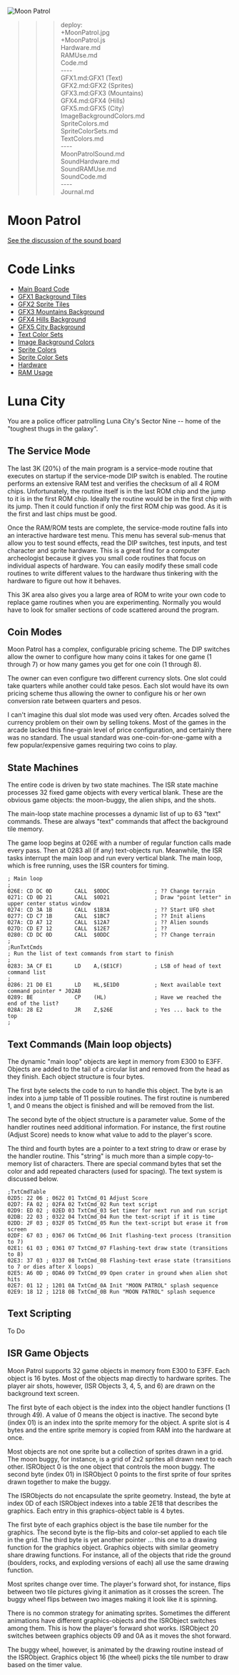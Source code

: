 ![Moon Patrol](MoonPatrol.jpg)

>>> deploy:<br>
>>>   +MoonPatrol.jpg<br>
>>>   +MoonPatrol.js<br>
>>>   Hardware.md<br>
>>>   RAMUse.md<br>
>>>   Code.md<br>
>>>   ----<br>
>>>   GFX1.md:GFX1 (Text)<br>
>>>   GFX2.md:GFX2 (Sprites)<br>
>>>   GFX3.md:GFX3 (Mountains)<br>
>>>   GFX4.md:GFX4 (Hills)<br>
>>>   GFX5.md:GFX5 (City)<br>
>>>   ImageBackgroundColors.md<br>
>>>   SpriteColors.md<br>
>>>   SpriteColorSets.md<br>
>>>   TextColors.md<br>
>>>   ----<br>
>>>   MoonPatrolSound.md<br>
>>>   SoundHardware.md<br>
>>>   SoundRAMUse.md<br>
>>>   SoundCode.md<br>
>>>   ----<br>
>>>   Journal.md<br>

# Moon Patrol

[See the discussion of the sound board](MoonPatrolSound.md)

# Code Links

* [Main Board Code](Code.md)
* [GFX1 Background Tiles](GFX1.md)
* [GFX2 Sprite Tiles](GFX2.md)
* [GFX3 Mountains Background](GFX3.md)
* [GFX4 Hills Background](GFX4.md)
* [GFX5 City Background](GFX5.md)
* [Text Color Sets](TextColor.mds)
* [Image Background Colors](ImageBackgroundColors.md)
* [Sprite Colors](SpriteColors.md)
* [Sprite Color Sets](SpriteColorSets.md)
* [Hardware](Hardware.md)
* [RAM Usage](RAMTable.md)

# Luna City

You are a police officer patrolling Luna City's Sector Nine -- home of the "toughest thugs in the galaxy".

## The Service Mode

The last 3K (20%) of the main program is a service-mode routine that executes on startup if the service-mode DIP switch is enabled. The routine 
performs an extensive RAM test and verifies the checksum of all 4 ROM chips. Unfortunately, the routine itself is in the last ROM chip and the 
jump to it is in the first ROM chip. Ideally the routine would be in the first chip with its jump. Then it could function if only the first ROM 
chip was good. As it is the first and last chips must be good.

Once the RAM/ROM tests are complete, the service-mode routine falls into an interactive hardware test menu. This menu has several sub-menus that 
allow you to test sound effects, read the DIP switches, test inputs, and test character and sprite hardware. This is a great find for a computer 
archeologist because it gives you small code routines that focus on individual aspects of hardware. You can easily modify these small code routines 
to write different values to the hardware thus tinkering with the hardware to figure out how it behaves.

This 3K area also gives you a large area of ROM to write your own code to replace game routines when you are experimenting. Normally you would have to 
look for smaller sections of code scattered around the program.

## Coin Modes

Moon Patrol has a complex, configurable pricing scheme. The DIP switches allow the owner to configure how many coins it takes for one game (1 through 7) 
or how many games you get for one coin (1 through 8).

The owner can even configure two different currency slots. One slot could take quarters while another could take pesos. Each slot would have its own 
pricing scheme thus allowing the owner to configure his or her own conversion rate between quarters and pesos.

I can't imagine this dual slot mode was used very often. Arcades solved the currency problem on their own by selling tokens. Most of the games in the
 arcade lacked this fine-grain level of price configuration, and certainly there was no standard. The usual standard was one-coin-for-one-game with a 
 few popular/expensive games requiring two coins to play.

## State Machines

The entire code is driven by two state machines. The ISR state machine processes 32 fixed game objects with every vertical blank. These are the obvious 
game objects: the moon-buggy, the alien ships, and the shots.

The main-loop state machine processes a dynamic list of up to 63 "text" commands. These are always "text" commands that affect the background tile memory.

The game loop begins at 026E with a number of regular function calls made every pass. Then at 0283 all (if any) text-objects run. Meanwhile, the ISR tasks 
interrupt the main loop and run every vertical blank. The main loop, which is free running, uses the ISR counters for timing.

```plainCode
; Main loop
;
026E: CD DC 0D       CALL  $0DDC              ; ?? Change terrain
0271: CD 0D 21       CALL  $0D21              ; Draw "point letter" in upper center status window
0274: CD 3A 1B       CALL  $1B3A              ; ?? Start UFO shot
0277: CD C7 1B       CALL  $1BC7              ; ?? Init aliens
027A: CD A7 12       CALL  $12A7              ; ?? Alien sounds
027D: CD E7 12       CALL  $12E7              ; ??
0280: CD DC 0D       CALL  $0DDC              ; ?? Change terrain
;
;RunTxtCmds
; Run the list of text commands from start to finish
;
0283: 3A CF E1       LD    A,($E1CF)          ; LSB of head of text command list
;
0286: 21 D0 E1       LD    HL,$E1D0           ; Next available text command pointer * J02AB
0289: BE             CP    (HL)               ; Have we reached the end of the list?
028A: 28 E2          JR    Z,$26E             ; Yes ... back to the top
;
```

## Text Commands (Main loop objects)

The dynamic "main loop" objects are kept in memory from E300 to E3FF. Objects are added to the tail of a circular list and removed from the head 
as they finish. Each object structure is four bytes.

The first byte selects the code to run to handle this object. The byte is an index into a jump table of 11 possible routines. The first routine 
is numbered 1, and 0 means the object is finished and will be removed from the list.

The second byte of the object structure is a parameter value. Some of the handler routines need additional information. For instance, the first 
routine (Adjust Score) needs to know what value to add to the player's score.

The third and fourth bytes are a pointer to a text string to draw or erase by the handler routine. This "string" is much more than a simple 
copy-to-memory list of characters. There are special command bytes that set the color and add repeated characters (used for spacing). The text 
system is discussed below.

```plainCode
;TxtCmdTable
02D5: 22 06 ; 0622 01 TxtCmd_01 Adjust Score
02D7: FA 02 ; 02FA 02 TxtCmd_02 Run text script
02D9: ED 02 ; 02ED 03 TxtCmd_03 Set timer for next run and run script
02DB: 22 03 ; 0322 04 TxtCmd_04 Run the text-script if it is time
02DD: 2F 03 ; 032F 05 TxtCmd_05 Run the text-script but erase it from screen
02DF: 67 03 ; 0367 06 TxtCmd_06 Init flashing-text process (transition to 7)
02E1: 61 03 ; 0361 07 TxtCmd_07 Flashing-text draw state (transitions to 8)
02E3: 37 03 ; 0337 08 TxtCmd_08 Flashing-text erase state (transitions to 7 or dies after X loops)
02E5: A6 0D ; 0DA6 09 TxtCmd_09 Open crater in ground when alien shot hits
02E7: 01 12 ; 1201 0A TxtCmd_0A Init "MOON PATROL" splash sequence
02E9: 18 12 ; 1218 0B TxtCmd_0B Run "MOON PATROL" splash sequence
```

## Text Scripting 
To Do

## ISR Game Objects 

Moon Patrol supports 32 game objects in memory from E300 to E3FF. Each object is 16 bytes. Most of the objects map directly to hardware sprites. 
The player air shots, however, (ISR Objects 3, 4, 5, and 6) are drawn on the background text screen.

The first byte of each object is the index into the object handler functions (1 through 49). A value of 0 means the object is inactive. The second 
byte (index 01) is an index into the sprite memory for the object. A sprite slot is 4 bytes and the entire sprite memory is copied from RAM into the 
hardware at once.

Most objects are not one sprite but a collection of sprites drawn in a grid. The moon buggy, for instance, is a grid of 2x2 sprites all drawn next 
to each other. ISRObject 0 is the one object that controls the moon buggy. The second byte (index 01) in ISRObject 0 points to the first sprite of 
four sprites drawn together to make the buggy.

The ISRObjects do not encapsulate the sprite geometry. Instead, the byte at index 0D of each ISRObject indexes into a table 2E18 that describes the 
graphics. Each entry in this graphics-object table is 4 bytes.

The first byte of each graphics object is the base tile number for the graphics. The second byte is the flip-bits and color-set applied to each tile 
in the grid. The third byte is yet another pointer ... this one to a drawing function for the graphics object. Graphics objects with similar geometry 
share drawing functions. For instance, all of the objects that ride the ground (boulders, rocks, and exploding versions of each) all use the same 
drawing function.

Most sprites change over time. The player's forward shot, for instance, flips between two tile pictures giving it animation as it crosses the screen. 
The buggy wheel flips between two images making it look like it is spinning.

There is no common strategy for animating sprites. Sometimes the different animations have different graphics-objects and the ISRObject switches among 
them. This is how the player's forward shot works. ISRObject 20 switches between graphics objects 09 and 0A as it moves the shot forward.

The buggy wheel, however, is animated by the drawing routine instead of the ISRObject. Graphics object 16 (the wheel) picks the tile number to draw 
based on the timer value.
